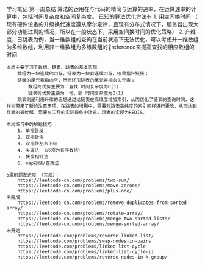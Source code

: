学习笔记
第一周总结
    算法的运用在与代码的精简与运算的速率，在运算速率的计算中，包括时间复杂度和空间复杂度。
    已知的算法优化方法有
        1. 用空间换时间 （ 现有硬件设备的升级换代速度遵从摩尔定律，且现有分布式情况下，服务器出现大部分功能过剩的情况，所以在一般状态下，采用空间换时间的优化策略）
        2. 升维度，已跳表为例，当一维数组的查询在当前状态下无法优化，可以考虑升一维数组为多维数组，利用非一维数组为多维数组的reference来提高查找的相应数组的时间
    
    本周主要学习了数组、链表、跳表的基本实现
        数组为一块连续的内存，链表为一块非连续内存，依靠指针链接；
        链表的尾元素指向空，然而环形链表的尾元素指向头元素；
            数组的优势主要为：查找 时间复杂度为O(1)
            链表的优势主要为：增、删 时间复杂度为O(1)
        跳表则是利用升维的思想通过给链表在高维度增加索引，从而优化了链表的查询时间，这样也带来了新的注意事项，在跳表的增删中，需要对跳表高纬度的索引同样进行更改，从而达到跳表的最优解。需要在工程的实际操作中注意。跳表的实现为REDIS。

    本周练习中的解题技巧
        1. 单指针发
        2. 双指针法
        3. 双指针左右下标
        4. 夹逼法 （必须为有序数组）
        5. 快慢指针法
        6. map存储/查找法

    5遍刷题发进度 （完成）：
        https://leetcode-cn.com/problems/two-sum/
        https://leetcode-cn.com/problems/move-zeroes/
        https://leetcode-cn.com/problems/plus-one/
    未完成
        https://leetcode-cn.com/problems/remove-duplicates-from-sorted-array/
        https://leetcode-cn.com/problems/rotate-array/
        https://leetcode-cn.com/problems/merge-two-sorted-lists/
        https://leetcode-cn.com/problems/merge-sorted-array/
    未开始
        https://leetcode.com/problems/reverse-linked-list/
        https://leetcode.com/problems/swap-nodes-in-pairs
        https://leetcode.com/problems/linked-list-cycle
        https://leetcode.com/problems/linked-list-cycle-ii
        https://leetcode.com/problems/reverse-nodes-in-k-group/